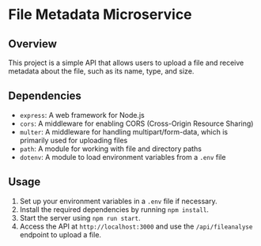 # File Metadata Microservice

## Overview
This project is a simple API that allows users to upload a file and receive metadata about the file, such as its name, type, and size.

## Dependencies
- `express`: A web framework for Node.js
- `cors`: A middleware for enabling CORS (Cross-Origin Resource Sharing)
- `multer`: A middleware for handling multipart/form-data, which is primarily used for uploading files
- `path`: A module for working with file and directory paths
- `dotenv`: A module to load environment variables from a `.env` file

## Usage
1. Set up your environment variables in a `.env` file if necessary.
2. Install the required dependencies by running `npm install`.
3. Start the server using `npm run start`.
4. Access the API at `http://localhost:3000` and use the `/api/fileanalyse` endpoint to upload a file.
